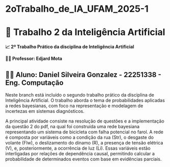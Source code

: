 # 2oTrabalho_de_IA_UFAM_2025-1

# 📁 Trabalho 2 da Inteligência Artificial
**📈 2º Trabalho Prático da disciplina de Inteligência Artificial**

**👨‍🏫 Professor: Edjard Mota**

**👨‍💼 Aluno**: Daniel Silveira Gonzalez - 22251338 - Eng. Computação
---
Neste branch está incluído o segundo trabalho prático da disciplina de Inteligência Artificial. O trabalho aborda o tema de probabilidades aplicadas a redes bayesianas, com foco na representação e modelagem de incertezas em sistemas diagnósticos.

A principal atividade consiste na resolução de questões e a implementação da questão 2 do pdf, na qual foi construída uma rede bayesiana representando um sistema de bicicleta com falha potencial no farol. A rede é composta por variáveis como a condição da rua (Str), o desgaste do volante (Flw), o deslizamento do dínamo (R), a presença de tensão elétrica (V), e, posteriormente, a ocorrência de luz (Li). Essas variáveis estão interligadas por relações de dependência causal, permitindo calcular a probabilidade de determinados eventos com base em evidências parciais.
